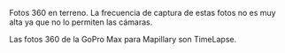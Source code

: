 Fotos 360 en terreno.
La frecuencia de captura de estas fotos no es muy alta ya que no lo permiten las cámaras.

Las fotos 360 de la GoPro Max para Mapillary son TimeLapse.
